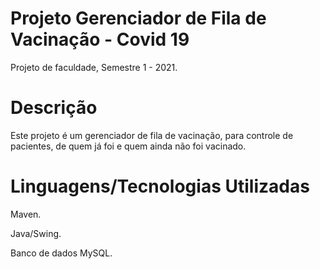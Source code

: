 # Projeto Gerenciador de Fila de Vacinação - Covid 19
Projeto de faculdade, Semestre 1 - 2021.

# Descrição
Este projeto é um gerenciador de fila de vacinação, para controle de pacientes, de quem já foi e quem ainda não foi vacinado.

# Linguagens/Tecnologias Utilizadas
Maven.

Java/Swing.

Banco de dados MySQL.
